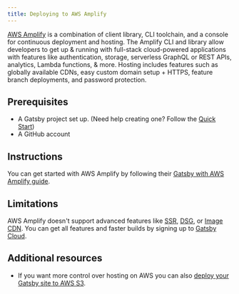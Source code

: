 ```yaml
---
title: Deploying to AWS Amplify
---
```


[AWS Amplify](https://aws.amazon.com/amplify/) is a combination of client library, CLI toolchain, and a console for continuous deployment and hosting. The Amplify CLI and library allow developers to get up & running with full-stack cloud-powered applications with features like authentication, storage, serverless GraphQL or REST APIs, analytics, Lambda functions, & more. Hosting includes features such as globally available CDNs, easy custom domain setup + HTTPS, feature branch deployments, and password protection.

## Prerequisites

- A Gatsby project set up. (Need help creating one? Follow the [Quick Start](/docs/quick-start/))
- A GitHub account

## Instructions

You can get started with AWS Amplify by following their [Gatsby with AWS Amplify guide](https://docs.amplify.aws/guides/hosting/gatsby/q/platform/js/).

## Limitations

AWS Amplify doesn't support advanced features like [SSR](/docs/how-to/rendering-options/using-server-side-rendering/), [DSG](/docs/how-to/rendering-options/using-deferred-static-generation/), or [Image CDN](/docs/how-to/images-and-media/using-gatsby-plugin-image/#gatsby-cloud-image-cdn). You can get all features and faster builds by signing up to [Gatsby Cloud](/dashboard/signup).

## Additional resources

- If you want more control over hosting on AWS you can also [deploy your Gatsby site to AWS S3](/docs/how-to/previews-deploys-hosting/deploying-to-s3-cloudfront/).
